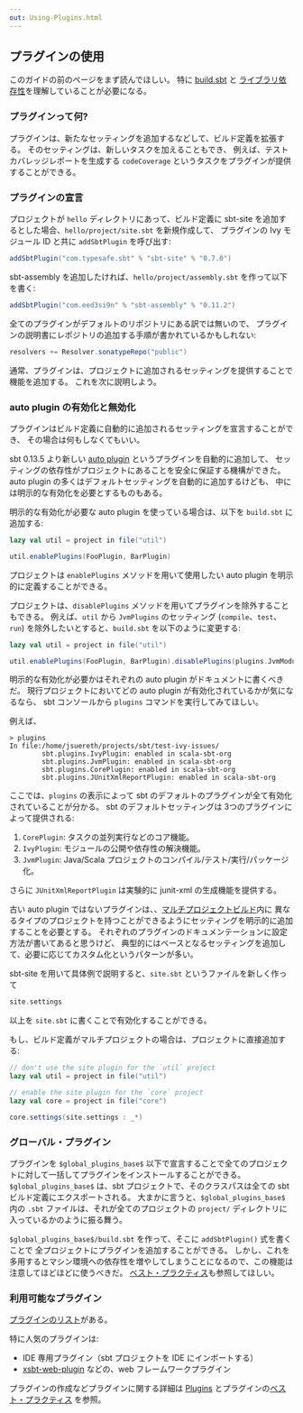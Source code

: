```yaml
---
out: Using-Plugins.html
---
```


  [Basic-Def]: Basic-Def.html
  [Library-Dependencies]: Library-Dependencies.html
  [Multi-Project]: Multi-Project.html
  [global-vs-local-plugins]: ../../docs/Best-Practices.html#global-vs-local-plugins
  [Community-Plugins]: ../../docs/Community-Plugins.html
  [Plugins]: ../../docs/Plugins.html
  [Plugins-Best-Practices]: ../../docs/Plugins-Best-Practices.html

プラグインの使用
--------------

このガイドの前のページをまず読んでほしい。
特に [build.sbt][Basic-Def]
と
[ライブラリ依存性][Library-Dependencies]を理解していることが必要になる。

### プラグインって何?

プラグインは、新たなセッティングを追加するなどして、ビルド定義を拡張する。
そのセッティングは、新しいタスクを加えることもでき、
例えば、テストカバレッジレポートを生成する `codeCoverage` というタスクをプラグインが提供することができる。

### プラグインの宣言

プロジェクトが `hello` ディレクトリにあって、ビルド定義に
sbt-site を追加するとした場合、`hello/project/site.sbt` を新規作成して、
プラグインの Ivy モジュール ID と共に `addSbtPlugin`
を呼び出す:

```scala
addSbtPlugin("com.typesafe.sbt" % "sbt-site" % "0.7.0")
```

sbt-assembly を追加したければ、`hello/project/assembly.sbt` を作って以下を書く:

```scala
addSbtPlugin("com.eed3si9n" % "sbt-assembly" % "0.11.2")
```

全てのプラグインがデフォルトのリポジトリにある訳では無いので、
プラグインの説明書にレポジトリの追加する手順が書かれているかもしれない:

```scala
resolvers += Resolver.sonatypeRepo("public")
```

通常、プラグインは、プロジェクトに追加されるセッティングを提供することで機能を追加する。
これを次に説明しよう。

### auto plugin の有効化と無効化

プラグインはビルド定義に自動的に追加されるセッティングを宣言することができ、
その場合は何もしなくてもいい。

sbt 0.13.5 より新しい [auto plugin][Plugins] というプラグインを自動的に追加して、
セッティングの依存性がプロジェクトにあることを安全に保証する機構ができた。
auto plugin の多くはデフォルトセッティングを自動的に追加するけども、
中には明示的な有効化を必要とするものもある。

明示的な有効化が必要な auto plugin を使っている場合は、以下を `build.sbt` に追加する:

```scala
lazy val util = project in file("util")

util.enablePlugins(FooPlugin, BarPlugin)
```

プロジェクトは `enablePlugins` メソッドを用いて使用したい auto plugin
を明示的に定義することができる。

プロジェクトは、`disablePlugins` メソッドを用いてプラグインを除外することもできる。
例えば、`util` から `JvmPlugins` のセッティング (`compile`、`test`、`run`) を除外したいとすると、`build.sbt` を以下のように変更する:

```scala
lazy val util = project in file("util")

util.enablePlugins(FooPlugin, BarPlugin).disablePlugins(plugins.JvmModule)
```

明示的な有効化が必要かはそれぞれの auto plugin がドキュメントに書くべきだ。
現行プロジェクトにおいてどの auto plugin が有効化されているかが気になるなら、
sbt コンソールから `plugins` コマンドを実行してみてほしい。

例えば、


```
> plugins
In file:/home/jsuereth/projects/sbt/test-ivy-issues/
        sbt.plugins.IvyPlugin: enabled in scala-sbt-org
        sbt.plugins.JvmPlugin: enabled in scala-sbt-org
        sbt.plugins.CorePlugin: enabled in scala-sbt-org
        sbt.plugins.JUnitXmlReportPlugin: enabled in scala-sbt-org
```

ここでは、`plugins` の表示によって sbt のデフォルトのプラグインが全て有効化されていることが分かる。
sbt のデフォルトセッティングは 3つのプラグインによって提供される:

1.  `CorePlugin`: タスクの並列実行などのコア機能。
2.  `IvyPlugin`: モジュールの公開や依存性の解決機能。
3.  `JvmPlugin`: Java/Scala プロジェクトのコンパイル/テスト/実行/パッケージ化。

さらに `JUnitXmlReportPlugin` は実験的に junit-xml の生成機能を提供する。

古い auto plugin ではないプラグインは、、[マルチプロジェクトビルド](../multi-project)内に
異なるタイプのプロジェクトを持つことができるようにセッティングを明示的に追加することを必要とする。
それぞれのプラグインのドキュメンテーションに設定方法が書いてあると思うけど、
典型的にはベースとなるセッティングを追加して、必要に応じてカスタム化というパターンが多い。

sbt-site を用いて具体例で説明すると、`site.sbt` というファイルを新しく作って

```scala
site.settings
```

以上を `site.sbt` に書くことで有効化することができる。

もし、ビルド定義がマルチプロジェクトの場合は、プロジェクトに直接追加する:

```scala
// don't use the site plugin for the `util` project
lazy val util = project in file("util")

// enable the site plugin for the `core` project
lazy val core = project in file("core")

core.settings(site.settings : _*)
```

### グローバル・プラグイン

プラグインを `$global_plugins_base$` 以下で宣言することで全てのプロジェクトに対して一括してプラグインをインストールすることができる。
`$global_plugins_base$` は、sbt プロジェクトで、そのクラスパスは全ての sbt ビルド定義にエクスポートされる。
大まかに言うと、`$global_plugins_base$` 内の `.sbt` ファイルは、それが全てのプロジェクトの
`project/` ディレクトリに入っているかのように振る舞う。

`$global_plugins_base$/build.sbt` を作って、そこに `addSbtPlugin()` 式を書くことで
全プロジェクトにプラグインを追加することができる。
しかし、これを多用するとマシン環境への依存性を増やしてしまうことになるので、この機能は注意してほどほどに使うべきだ。
[ベスト・プラクティス][global-vs-local-plugins]も参照してほしい。


### 利用可能なプラグイン

[プラグインのリスト](../../docs/Community-Plugins.html)がある。

特に人気のプラグインは:

 - IDE 専用プラグイン（sbt プロジェクトを IDE にインポートする）
 - [xsbt-web-plugin](https://github.com/JamesEarlDouglas/xsbt-web-plugin) などの、web フレームワークプラグイン

プラグインの作成などプラグインに関する詳細は [Plugins][Plugins] とプラグインの[ベスト・プラクティス][Plugins-Best-Practices] を参照。
